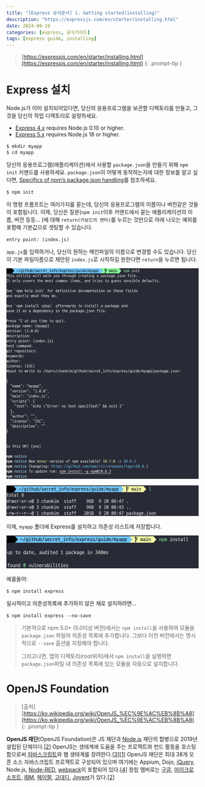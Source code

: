 ```yaml
---
title: "[Express 공식문서] 1. Getting started(installing)"
description: "https://expressjs.com/en/starter/installing.html"
date: 2024-09-19
categories: [express, 공식가이드]
tags: [express guide, installing]
---
```




> [https://expressjs.com/en/starter/installing.html](https://expressjs.com/en/starter/installing.html)
{: .prompt-tip }



# Express 설치

Node.js가 이미 설치되어있다면, 당신의 응용프로그램을 보관할 디렉토리를 만들고, 그것을 당신의 작업 디렉토리로 설정하세요.

- [Express 4.x](https://expressjs.com/en/4x/api.html) requires Node.js 0.10 or higher.
- [Express 5.x](https://expressjs.com/en/5x/api.html) requires Node.js 18 or higher.

```shell
$ mkdir myapp
$ cd myapp
```



당신의 응용프로그램(애플리케이션)에서 사용할 `package.json`을 만들기 위해 `npm init` 커맨드를 사용하세요. `package.json`이 어떻게 동작하는지에 대한 정보를 알고 싶다면, [Specifics of npm’s package.json handling](https://docs.npmjs.com/files/package.json)를 참조하세요.

```shell
$ npm init
```



이 명령 프롬프트는 여러가지를 묻는데, 당신의 응용프로그램의 이름이나 버전같은 것들이 포함됩니다. 이제, 당신은 질문(`npm init`이후 커맨드에서 묻는 애플리케이션의 이름, 버전 등등... )에 대해 `return(키보드의 엔터)`를 누르는 것만으로 아래 나오는 예외를 포함해 기본값으로 셋팅할 수 있습니다.

```shell
entry point: (index.js)
```



`app.js`를 입력하거나, 당신이 원하는 메인파일의 이름으로 변경할 수도 있습니다. 당신이 기본 파일이름으로 제안된 `index.js`로 시작하길 원한다면 `return`을 누르면 됩니다.

![image-20240920092523095](../assets/img/image-20240920092523095.png)

![image-20240920092538428](../assets/img/image-20240920092538428.png)

이제, `myapp` 폴더에 Express를 설치하고 의존성 리스트에 저장합니다. 

![image-20240920092550236](../assets/img/image-20240920092550236.png)



예를들어: 

```shell
$ npm install express
```



일시적이고 의존성목록에 추가하지 않은 채로 설치하려면...

```shell
$ npm install express --no-save
```



>기본적으로 npm 5.0+ (5.0이상 버전)에서는 `npm install`을 사용하여 모듈을 `package.json` 파일의 의존성 목록에 추가합니다. 그보다 이전 버전에서는 명시적으로 `--save` 옵션을 지정해야 합니다. 
>
>그리고나면, 앱의 디렉토리(root위치)에서 `npm install`을 실행하면 `package.json`파일 내 의존성 목록에 있는 모듈을 자동으로 설치합니다.



# OpenJS Foundation

> [출처] [https://ko.wikipedia.org/wiki/OpenJS_%EC%9E%AC%EB%8B%A8](https://ko.wikipedia.org/wiki/OpenJS_%EC%9E%AC%EB%8B%A8)
{: .prompt-tip }

**OpenJS 재단**(OpenJS Foundation)은 JS 재단과 [Node.js](https://ko.wikipedia.org/wiki/Node.js) 재단의 합병으로 2019년 설립된 단체이다.[[2\]](https://ko.wikipedia.org/wiki/OpenJS_재단#cite_note-verge-openjsfoundation-2) OpenJS는 생태계에 도움을 주는 프로젝트와 펀드 활동을 호스팅함으로써 [자바스크립트](https://ko.wikipedia.org/wiki/자바스크립트)와 웹 생태계를 장려한다.[[3\]](https://ko.wikipedia.org/wiki/OpenJS_재단#cite_note-medium.com-3)[[1\]](https://ko.wikipedia.org/wiki/OpenJS_재단#cite_note-bylaws2019-1) OpenJS 재단은 최대 38개 오픈 소스 자바스크립트 프로젝트로 구성되어 있으며 여기에는 Appium, Dojo, [jQuery](https://ko.wikipedia.org/wiki/JQuery), Node.js, [Node-RED](https://ko.wikipedia.org/wiki/Node-RED), [webpack](https://ko.wikipedia.org/wiki/Webpack)이 포함되어 있다.[[4\]](https://ko.wikipedia.org/wiki/OpenJS_재단#cite_note-:2-4) 창립 멤버로는 [구글](https://ko.wikipedia.org/wiki/구글), [마이크로소프트](https://ko.wikipedia.org/wiki/마이크로소프트), [IBM](https://ko.wikipedia.org/wiki/IBM), [페이팔](https://ko.wikipedia.org/wiki/페이팔), [고대디](https://ko.wikipedia.org/wiki/고대디), [Joyent](https://ko.wikipedia.org/wiki/Joyent)가 있다.[[2\]](https://ko.wikipedia.org/wiki/OpenJS_재단#cite_note-verge-openjsfoundation-2)
